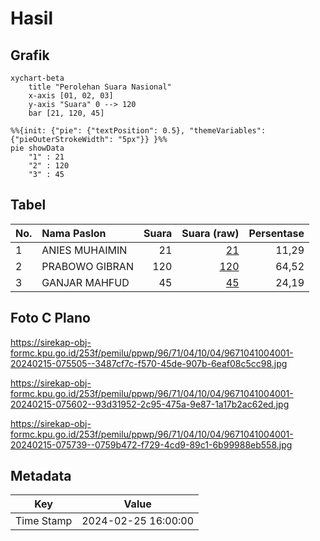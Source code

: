 # Hasil

## Grafik

```mermaid
xychart-beta
    title "Perolehan Suara Nasional"
    x-axis [01, 02, 03]
    y-axis "Suara" 0 --> 120
    bar [21, 120, 45]
```

```mermaid
%%{init: {"pie": {"textPosition": 0.5}, "themeVariables": {"pieOuterStrokeWidth": "5px"}} }%%
pie showData
    "1" : 21
    "2" : 120
    "3" : 45
```

## Tabel

| No. | Nama Paslon    | Suara | Suara (raw) | Persentase |
|:--- |:-------------- | -----:| -----------:| ----------:|
| 1   | ANIES MUHAIMIN | 21    | [21][p-1]   | 11,29      |
| 2   | PRABOWO GIBRAN | 120   | [120][p-2]  | 64,52      |
| 3   | GANJAR MAHFUD  | 45    | [45][p-3]   | 24,19      |


[p-1]: https://github.com/gigit-pemilu/pemilu-2024/blob/main/pilpres/hitung-suara/sub/96-papua-barat-daya/sub/71-kota-sorong/sub/04-sorong-kepulauan/sub/1004-raam/sub/001-tps/sub/paslon-1.txt
[p-2]: https://github.com/gigit-pemilu/pemilu-2024/blob/main/pilpres/hitung-suara/sub/96-papua-barat-daya/sub/71-kota-sorong/sub/04-sorong-kepulauan/sub/1004-raam/sub/001-tps/sub/paslon-2.txt
[p-3]: https://github.com/gigit-pemilu/pemilu-2024/blob/main/pilpres/hitung-suara/sub/96-papua-barat-daya/sub/71-kota-sorong/sub/04-sorong-kepulauan/sub/1004-raam/sub/001-tps/sub/paslon-3.txt

## Foto C Plano

https://sirekap-obj-formc.kpu.go.id/253f/pemilu/ppwp/96/71/04/10/04/9671041004001-20240215-075505--3487cf7c-f570-45de-907b-6eaf08c5cc98.jpg

https://sirekap-obj-formc.kpu.go.id/253f/pemilu/ppwp/96/71/04/10/04/9671041004001-20240215-075602--93d31952-2c95-475a-9e87-1a17b2ac62ed.jpg

https://sirekap-obj-formc.kpu.go.id/253f/pemilu/ppwp/96/71/04/10/04/9671041004001-20240215-075739--0759b472-f729-4cd9-89c1-6b99988eb558.jpg


## Metadata

| Key        | Value               |
| ---------- | ------------------- |
| Time Stamp | 2024-02-25 16:00:00 |



